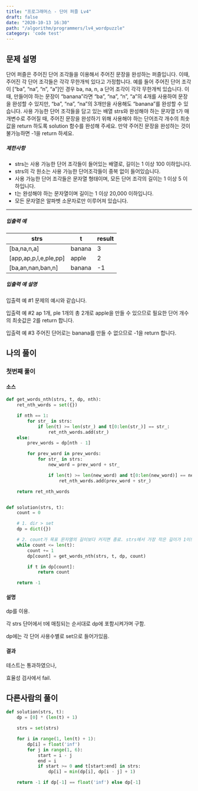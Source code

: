 ```yaml
---
title: "프로그래머스 - 단어 퍼즐 Lv4"
draft: false
date: "2020-10-13 16:30"
path: "/algorithm/programmers/lv4_wordpuzzle"
category: 'code test'
---
```


## 문제 설명

단어 퍼즐은 주어진 단어 조각들을 이용해서 주어진 문장을 완성하는 퍼즐입니다. 이때, 주어진 각 단어 조각들은 각각 무한개씩 있다고 가정합니다. 예를 들어 주어진 단어 조각이 [“ba”, “na”, “n”, “a”]인 경우 ba, na, n, a 단어 조각이 각각 무한개씩 있습니다. 이때, 만들어야 하는 문장이 “banana”라면 “ba”, “na”, “n”, “a”의 4개를 사용하여 문장을 완성할 수 있지만, “ba”, “na”, “na”의 3개만을 사용해도 “banana”를 완성할 수 있습니다. 사용 가능한 단어 조각들을 담고 있는 배열 strs와 완성해야 하는 문자열 t가 매개변수로 주어질 때, 주어진 문장을 완성하기 위해 사용해야 하는 단어조각 개수의 최솟값을 return 하도록 solution 함수를 완성해 주세요. 만약 주어진 문장을 완성하는 것이 불가능하면 -1을 return 하세요.

##### 제한사항

- strs는 사용 가능한 단어 조각들이 들어있는 배열로, 길이는 1 이상 100 이하입니다.
- strs의 각 원소는 사용 가능한 단어조각들이 중복 없이 들어있습니다.
- 사용 가능한 단어 조각들은 문자열 형태이며, 모든 단어 조각의 길이는 1 이상 5 이하입니다.
- t는 완성해야 하는 문자열이며 길이는 1 이상 20,000 이하입니다.
- 모든 문자열은 알파벳 소문자로만 이루어져 있습니다.

------

##### 입출력 예

| strs                  | t      | result |
| --------------------- | ------ | ------ |
| [ba,na,n,a]           | banana | 3      |
| [app,ap,p,l,e,ple,pp] | apple  | 2      |
| [ba,an,nan,ban,n]     | banana | -1     |

##### 입출력 예 설명

입출력 예 #1
문제의 예시와 같습니다.

입출력 예 #2
ap 1개, ple 1개의 총 2개로 apple을 만들 수 있으므로 필요한 단어 개수의 최솟값은 2를 return 합니다.

입출력 예 #3
주어진 단어로는 banana를 만들 수 없으므로 -1을 return 합니다.



## 나의 풀이

### 첫번째 풀이

#### 소스

```python
def get_words_nth(strs, t, dp, nth):
    ret_nth_words = set({})

    if nth == 1:
        for str_ in strs:
            if len(t) >= len(str_) and t[0:len(str_)] == str_:
                ret_nth_words.add(str_)
    else:
        prev_words = dp[nth - 1]

        for prev_word in prev_words:
            for str_ in strs:
                new_word = prev_word + str_

                if len(t) >= len(new_word) and t[0:len(new_word)] == new_word:
                    ret_nth_words.add(prev_word + str_)

    return ret_nth_words


def solution(strs, t):
    count = 0

    # 1. dir > set
    dp = dict({})

    # 2. count가 목표 문자열의 길이보다 커지면 종료. strs에서 가장 작은 길이가 1이므로.
    while count <= len(t):
        count += 1
        dp[count] = get_words_nth(strs, t, dp, count)

        if t in dp[count]:
            return count

    return -1
```

#### 설명

dp를 이용.

각 strs 단어에서 t에 매칭되는 순서대로 dp에 포함시켜가며 구함.

dp에는 각 단어 사용수별로 set으로 들어가있음.

#### 결과

테스트는 통과하였으나,

효율성 검사에서 fail.



## 다른사람의 풀이

```python
def solution(strs, t):
    dp = [0] * (len(t) + 1)

    strs = set(strs)

    for i in range(1, len(t) + 1):
        dp[i] = float('inf')
        for j in range(1, 6):
            start = i - j
            end = i
            if start >= 0 and t[start:end] in strs:
                dp[i] = min(dp[i], dp[i - j] + 1)

    return -1 if dp[-1] == float('inf') else dp[-1]
```